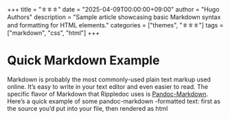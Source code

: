 +++
title = "ㅎㅎㅎ"
date = "2025-04-09T00:00:00+09:00"
author = "Hugo Authors"
description = "Sample article showcasing basic Markdown syntax and formatting for HTML elements."
categories = ["themes", "ㅎㅎㅎ"]
tags = ["markdown", "css", "html"]
+++

# Quick Markdown Example

Markdown is probably the most commonly-used plain text markup used online. It’s easy to write in your text editor and even easier to read. The specific flavor of Markdown that Rippledoc uses is [Pandoc-Markdown](http://pandoc.org/MANUAL.html#pandocs-markdown). Here’s a quick example of some pandoc-markdown -formatted text: first as the source you’d put into your file, then rendered as html